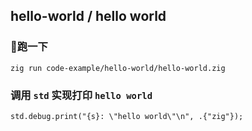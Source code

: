 ## hello-world / hello world
### 🏃跑一下
```zig
zig run code-example/hello-world/hello-world.zig
```

### 调用 `std` 实现打印 `hello world`
```zig
std.debug.print("{s}: \"hello world\"\n", .{"zig"});
```